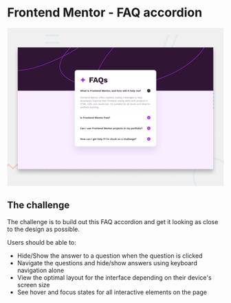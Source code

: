 # Frontend Mentor - FAQ accordion

![Design preview for the FAQ accordion coding challenge](./design/desktop-preview.jpg)



## The challenge

The challenge is to build out this FAQ accordion and get it looking as close to the design as possible.

 Users should be able to: 

- Hide/Show the answer to a question when the question is clicked
- Navigate the questions and hide/show answers using keyboard navigation alone
- View the optimal layout for the interface depending on their device's screen size
- See hover and focus states for all interactive elements on the page

